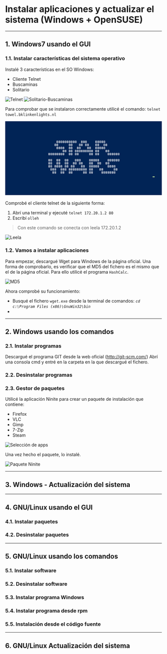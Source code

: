 
# Instalar aplicaciones y actualizar el sistema (Windows + OpenSUSE)

---

## 1. Windows7 usando el GUI

### 1.1. Instalar características del sistema operativo

Instalé 3 características en el SO Windows:

* Cliente Telnet
* Buscaminas
* Solitario

![Telnet](https://github.com/jsuabur/idp1819-jorge-suarez/tree/master/unit2/A3_Instalacion-de-software/images/telnet.png)
![Solitario-Buscaminas](https://github.com/jsuabur/idp1819-jorge-suarez/tree/master/unit2/A3_Instalacion-de-software/images/images/busc-sol.png)

Para comprobar que se instalaron correctamente utilicé el comando:
`telnet towel.bklinkenlights.nl`

![Star Wars](https://github.com/jsuabur/idp1819-jorge-suarez/blob/master/unit2/A3_Instalacion-de-software/images/StarWars.png)

Comprobé el cliente telnet de la siguiente forma:

1. Abrí una terminal y ejecuté `telnet 172.20.1.2 80`
2. Escribí `olleh`

> Con este comando se conecta con leela 172.20.1.2

![Leela](https://github.com/jsuabur/idp1819-jorge-suarez/tree/master/unit2/A3_Instalacion-de-software/images/olleh.png)

### 1.2. Vamos a instalar aplicaciones

Para empezar, descargué Wget para Windows de la página oficial.
Una forma de comprobarlo, es verificar que el MD5 del fichero es el mismo que el de la página oficial. Para ello utilicé el programa `HashCalc`.

![MD5](https://github.com/jsuabur/idp1819-jorge-suarez/tree/master/unit2/A3_Instalacion-de-software/images/fichero-md5.png)

Ahora comprobé su funcionamiento:

* Busqué el fichero `wget.exe` desde la terminal de comandos: *`cd c:\Program Files (x86)\GnuWin32\bin`*
*

---

## 2. Windows usando los comandos

### 2.1. Instalar programas

Descargué el programa GIT desde la web oficial (http://git-scm.com/)
Abrí una consola cmd y entré en la carpeta en la que descargué el fichero.

### 2.2. Desinstalar programas



### 2.3. Gestor de paquetes

Utilicé la aplicación Ninite para crear un paquete de instalación que contiene:

* Firefox
* VLC
* Gimp
* 7-Zip
* Steam

![Selección de apps](https://github.com/jsuabur/idp1819-jorge-suarez/tree/master/unit2/A3_Instalacion-de-software/images/apps-ninite.png)

Una vez hecho el paquete, lo instalé.

![Paquete Ninite](https://github.com/jsuabur/idp1819-jorge-suarez/tree/master/unit2/A3_Instalacion-de-software/images/pack-ninite.png)

---

## 3. Windows - Actualización del sistema



---

## 4. GNU/Linux usando el GUI

### 4.1. Instalar paquetes



### 4.2. Desinstalar paquetes



---

## 5. GNU/Linux usando los comandos

### 5.1. Instalar software



### 5.2. Desinstalar software



### 5.3. Instalar programa Windows



### 5.4. Instalar programa desde rpm



### 5.5. Instalación desde el código fuente



---

## 6. GNU/Linux Actualización del sistema
